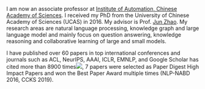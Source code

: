 

I am now an associate professor at <a href="http://www.ia.ac.cn/"> Institute of Automation, Chinese Academy of Sciences</a>. I received my PhD from the University of Chinese Academy of Sciences (UCAS) in 2016. My advisor is Prof. <a href="http://www.nlpr.ia.ac.cn/cip/jzhao.htm">Jun Zhao</a>. My research areas are natural language processing, knowledge graph and large language model and mainly focus on question answering, knowledge reasoning and collaborative learning of large and small models.


I have published over 60 papers in top international conferences and journals such as ACL, NeurIPS, AAAI, ICLR, EMNLP, and Google Scholar has cited more than 8900 times<a href='https://scholar.google.com/citations?user=zBPIt3QAAAAJ'><img src="https://img.shields.io/endpoint?url={{ url | url_encode }}&logo=Google%20Scholar&labelColor=f6f6f6&color=9cf&style=flat&label=引用"></a>, 7 papers were selected as Paper Digest High Impact Papers and won the Best Paper Award multiple times (NLP-NABD 2016, CCKS 2019).




